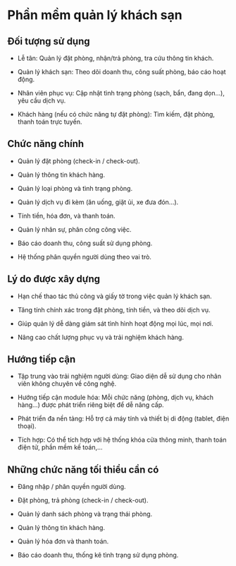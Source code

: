 # Phần mềm quản lý khách sạn
## Đối tượng sử dụng
- Lễ tân: Quản lý đặt phòng, nhận/trả phòng, tra cứu thông tin khách.

- Quản lý khách sạn: Theo dõi doanh thu, công suất phòng, báo cáo hoạt động.

- Nhân viên phục vụ: Cập nhật tình trạng phòng (sạch, bẩn, đang dọn...), yêu cầu dịch vụ.

- Khách hàng (nếu có chức năng tự đặt phòng): Tìm kiếm, đặt phòng, thanh toán trực tuyến.

## Chức năng chính
- Quản lý đặt phòng (check-in / check-out).

- Quản lý thông tin khách hàng.

- Quản lý loại phòng và tình trạng phòng.

- Quản lý dịch vụ đi kèm (ăn uống, giặt ủi, xe đưa đón...).

- Tính tiền, hóa đơn, và thanh toán.

- Quản lý nhân sự, phân công công việc.

- Báo cáo doanh thu, công suất sử dụng phòng.

- Hệ thống phân quyền người dùng theo vai trò.

## Lý do được xây dựng
- Hạn chế thao tác thủ công và giấy tờ trong việc quản lý khách sạn.

- Tăng tính chính xác trong đặt phòng, tính tiền, và theo dõi dịch vụ.

- Giúp quản lý dễ dàng giám sát tình hình hoạt động mọi lúc, mọi nơi.

- Nâng cao chất lượng phục vụ và trải nghiệm khách hàng.

## Hướng tiếp cận
- Tập trung vào trải nghiệm người dùng: Giao diện dễ sử dụng cho nhân viên không chuyên về công nghệ.

- Hướng tiếp cận module hóa: Mỗi chức năng (phòng, dịch vụ, khách hàng...) được phát triển riêng biệt để dễ nâng cấp.

- Phát triển đa nền tảng: Hỗ trợ cả máy tính và thiết bị di động (tablet, điện thoại).

- Tích hợp: Có thể tích hợp với hệ thống khóa cửa thông minh, thanh toán điện tử, phần mềm kế toán,...

## Những chức năng tối thiểu cần có
- Đăng nhập / phân quyền người dùng.

- Đặt phòng, trả phòng (check-in / check-out).

- Quản lý danh sách phòng và trạng thái phòng.

- Quản lý thông tin khách hàng.

- Quản lý hóa đơn và thanh toán.

- Báo cáo doanh thu, thống kê tình trạng sử dụng phòng.

